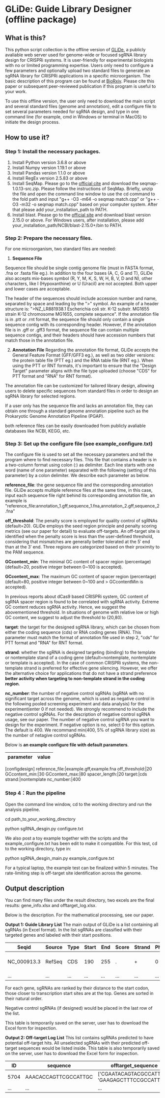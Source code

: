 # GLiDe: Guide Library Designer (offline package)

## What is this?
This python script collection is the offline version of [GLiDe](https://www.thu-big.net/sgRNA_design/), a publicly avaliable web server used for genome-wide or focused sgRNA library design for CRISPRi systems. It is user-friendly for experimental biologists with no or limited programming expertise. Users only need to configure a few parameters and optionally upload two standard files to generate an sgRNA library for CRISPRi applications in a specific microorganism. The basic description of this program can be found at [BioRxiv](https://www.biorxiv.org/content/10.1101/2022.11.25.517898v3). Please cite this paper or subsequent peer-reviewed publication if this program is useful to your work.

To use this offline version, the user only need to download the main script and several standard files (genome and annotation), edit a configure file to set several parameters needed for sgRNA design, and type in one command line (for example, cmd in Windows or terminal in MacOS) to initiate the design process.

## How to use it?
### Step 1: Install the necessary packages.

1. Install Python version 3.6.8 or above
2. Install Numpy version 1.19.1 or above
3. Install Pandas version 1.1.0 or above
4. Install RegEx version 2.5.83 or above
5. Install SeqMap. Please go to the [official cite](https://jhui2014.github.io/seqmap/) and download the seqmap-1.0.13-src.zip. Please follow the instructions of SeqMap. Briefly, unzip the file and open the command line window to use the cd command to the fold path and input "g++ -O3 -m64 -o seqmap match.cpp" or "g++ -O3 -m32 -o seqmap match.cpp" based on your computer system. After that please add your_installation_path to PATH.
6. Install blast. Please go to the [official site](https://ftp.ncbi.nlm.nih.gov/blast/executables/blast+/LATEST/) and download blast version 2.15.0 or above. For Windows users, after installation, please add your_installation_path/NCBI/blast-2.15.0+/bin to PATH.

### Step 2: Prepare the necessary files. 

For one microorganism, two standard files are needed:

1. **Sequence File**

Sequence file should be single contig genome file (must in FASTA format, .fna or .fasta file eg.). In addition to the four bases (A, C, G and T), GLiDe also accepts mix-bases symbol (R, Y, M, K, S, W, H, B, V, D and N), other characters, like I (Hypoxanthine) or U (Uracil) are not accepted. Both upper and lower cases are acceptable.

The header of the sequences should include accession number and name, separated by space and leading by the ">" symbol. An example of a header structure is: ">NZ_LR881938.1 Escherichia coli str. K-12 substr. MG1655 strain K-12 chromosome MG1655, complete sequence". If the annotation file is in .ptt or .rnt format, the sequence file should only contain a single sequence contig with its corresponding header. However, if the annotation file is in .gff or .gff3 format, the sequence file can contain multiple sequence contigs, and their headers should have accession numbers that match those in the annotation file.

2. **Annotation File**
Regarding the annotation file format, GLiDe accepts the General Feature Format (GFF/GFF3 eg.), as well as two older versions: the protein table file (PTT eg.) and the RNA table file (RNT eg.). When using the PTT or RNT formats, it's important to ensure that the "Design Target" parameter aligns with the file type uploaded (choose "CDS" for PTT format and "RNA" for RNT format).

The annotation file can be customized for tailored library design, allowing users to delete specific sequences from standard files in order to design an sgRNA library for selected regions.

If a user only has the sequence file and lacks an annotation file, they can obtain one through a standard genome annotation pipeline such as the Prokaryotic Genome Annotation Pipeline (PGAP).

both reference files can be easily downloaded from publicly avaliable databases like NCBI, KEGG, etc.

### Step 3: Set up the configure file (see example_configure.txt)
The configure file is used to set all the necessary parameters and tell the program where to find necessary files. This file that contains a header is in a two-column format using colon (:) as delimiter. Each line starts with one word (name of one parameter) separated with the following (setting of this parameter) by a colon delimiter. We describe each parameter as below.

**reference_file**: the gene sequence file and the corresponding annotation file. GLiDe accepts multiple reference files at the same time, in this case, input each sequence file right behind its corresponding annotation file, an example is "reference_file:annotation_1.gff,sequence_1.fna,annotation_2.gff,sequence_2.fna"

**off_threshold**: The penalty score is employed for quality control of sgRNAs (default=20). GLiDe employs the seed region principle and penalty scoring metrics (see our paper for detail) to evaluate off-targets. An off-target site is identified when the penalty score is less than the user-defined threshold, considering that mismatches are generally better tolerated at the 5′ end than at the 3′ end. Three regions are categorized based on their proximity to the PAM sequence.

**GCcontent_min**: The minimal GC content of spacer region (percentage) (default=20, positive integer between 0~100 is accepted).

**GCcontent_max**: The maximum GC content of spacer region (percentage) (default=80, positive integer between 0~100 and > GCcontentMin is accepted). 

In previous reports about dCas9 based CRISPRi system, GC content of sgRNA spacer region is found to be correlated with sgRNA activity. Extreme GC content reduces sgRNA activity. Hence, we suggest the abovementioned threshold. In situations of genome with relative low or high GC content, we suggest to adjust the threshold to (20,80). 

**target**: the target for the designed sgRNA library, which can be chosen from either the coding sequence (cds) or RNA coding genes (RNA). This parameter must match the format of annotation file used in step 2, "cds" for PTT format and "RNA" for RNT format.

**strand**: whether the sgRNA is designed targeting (binding) to the template or nontemplate stand of a coding gene (default=nontemplate, nontemplate or template is accepted). In the case of common CRISPRi systems, the non-template strand is preferred for effective gene silencing. However, we offer the alternative choice for applications that do not have a strand preference **better activity when targeting to non-template strand in the coding region**.

**nc_number**: the number of negative control sgRNAs (sgRNA with no significant target across the genome, which is used as negative control in the following pooled screening experiment and data analysis) for the experiment(enter 0 if not needed). We strongly recommend to include the negative control sgRNAs. For the description of negative control sgRNA usage, see our paper. The number of negative control sgRNA you want to design for the experiment. If negative option is no, select 0 for this option. The default is 400. We recommand min(400, 5% of sgRNA library size) as the number of netagive control sgRNAs. 

Below is **an example configure file with default parameters**.

parameter|value
---------|-----
[configdesign]
reference_file:|example.gff,example.fna
off_threshold:|20
GCcontent_min:|30
GCcontent_max:|80
spacer_length:|20
target:|cds
strand:|nontemplate
nc_number:|400

### Step 4：Run the pipeline
Open the command line window, cd to the working directory and run the analysis pipeline.

cd path_to_your_working_directory

python sgRNA_desgin.py configure.txt

We also post a toy example together with the scripts and the example_configure.txt has been edit to make it compatible. For this test, cd to the working directory, type in: 

python sgRNA_desgin_main.py example_configure.txt

For a typical laptop, the example test can be finalized within 5 minutes. The rate-limiting step is off-target site identification across the genome.

## Output description
You can find many files under the result directory, two excels are the final results: gene_info.xlsx and offtarget_log.xlsx.

Below is the description. For the mathematical processing, see our paper.

**Output 1: Guide Library List**
The main output of GLiDe is a list containing all sgRNAs (in Excel format). In the list sgRNAs are classified with their targeted genes and labeled with their start positions.

Seqid|Source|Type|Start|End|Score|Strand|Phase|Attributes|Length|Guide_seq|Guide_pos|guide_num
-----|-----|-----|-----|-----|-----|-----|-----|-----|-----|-----|-----|-----
NC_000913.3|RefSeq|CDS|190|255|.|+|0|ID=cds-NP_414542.1;Parent=gene-b0001;Dbxref=UniProtKB/Swiss-Prot:P0AD86,Genbank:NP_414542.1,ASAP:ABE-0000006,ECOCYC:EG11277,GeneID:944742;Name=NP_414542.1;gbkey=CDS;gene=thrL;locus_tag=b0001;orig_transcript_id=gnl[b0001]mrna.NP_414542;product=thr operon leader peptide;protein_id=NP_414542.1;transl_table=11|21|['GGTGGTGCTAATGCGTTTCA', 'CGCACCGTTACCTGTGGTAA']|[210, 249]|2
...|...|...|...|...|...|...|...|...|...|...|...|...

For each gene, sgRNAs are ranked by their distance to the start codon, those closer to transcription start sites are at the top. Genes are sorted in their natural order.

Negative control sgRNAs (if designed) would be placed in the last row of the list.

This table is temporarily saved on the server, user has to download the Excel form for inspection.

**Output 2: Off-target Log List**
This list contains sgRNAs predicted to have potential off-target hits. All unselected sgRNAs with their predicted off-target sequences would be listed inside. This table is also temporarily saved on the server, user has to download the Excel form for inspection.

ID|sequence|offtarget_sequence|penalty|off_num
---|---|---|---|---
5704|AAACACCAGTTCGCCATTGC|['CGAATACAGTACGCCATTGC', 'GAAGAGCTTTCCGCCATTGC']|[17.0, 19.0]|2
...|...|...|...|...
